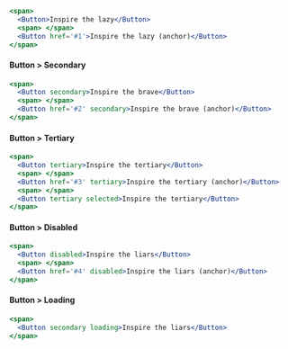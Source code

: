 ```jsx
<span>
  <Button>Inspire the lazy</Button>
  <span> </span>
  <Button href='#1'>Inspire the lazy (anchor)</Button>
</span>
```

#### Button > Secondary

```jsx
<span>
  <Button secondary>Inspire the brave</Button>
  <span> </span>
  <Button href='#2' secondary>Inspire the brave (anchor)</Button>
</span>
```

#### Button > Tertiary

```jsx
<span>
  <Button tertiary>Inspire the tertiary</Button>
  <span> </span>
  <Button href='#3' tertiary>Inspire the tertiary (anchor)</Button>
  <span> </span>
  <Button tertiary selected>Inspire the tertiary</Button>
</span>
```

#### Button > Disabled

```jsx
<span>
  <Button disabled>Inspire the liars</Button>
  <span> </span>
  <Button href='#4' disabled>Inspire the liars (anchor)</Button>
</span>
```


#### Button > Loading

```jsx
<span>
  <Button secondary loading>Inspire the liars</Button>
</span>
```
